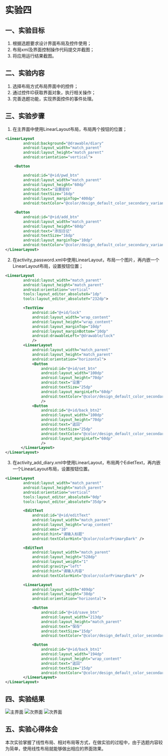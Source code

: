 # 实验四
## 一、实验目标

1. 根据选题要求设计界面布局及控件使用；
2. 布局xml及界面控制操作代码提交并截图；
3. 将应用运行结果截图。

## 二、实验内容

1. 选择布局方式布局界面中的控件；
2. 通过控件ID获取界面对象，执行相关操作；
3. 完善选题功能，实现界面控件的事件处理。

## 三、实验步骤

1. 在主界面中使用LinearLayout布局，布局两个按钮的位置；
```xml
<LinearLayout
        android:background="@drawable/diary"
        android:layout_width="match_parent"
        android:layout_height="match_parent"
        android:orientation="vertical">

    <Button

        android:id="@+id/pwd_btn"
        android:layout_width="match_parent"
        android:layout_height="60dp"
        android:text="设置密码"
        android:textSize="16dp"
        android:layout_marginTop="400dp"
        android:textColor="@color/design_default_color_secondary_variant" />

    <Button
        android:id="@+id/add_btn"
        android:layout_width="match_parent"
        android:layout_height="60dp"
        android:text="添加日记"
        android:textSize="16dp"
        android:layout_marginTop="10dp"
        android:textColor="@color/design_default_color_secondary_variant" />
</LinearLayout>
```
2. 在activity_password.xml中使用LinearLayout，布局一个图片，再内嵌一个LinearLayout布局，设置按钮位置；
```xml
<LinearLayout
        android:layout_width="match_parent"
        android:layout_height="match_parent"
        android:orientation="vertical"
        tools:layout_editor_absoluteX="1dp"
        tools:layout_editor_absoluteY="232dp">

        <TextView
            android:id="@+id/lock"
            android:layout_width="wrap_content"
            android:layout_height="wrap_content"
            android:layout_marginTop="10dp"
            android:layout_marginBottom="10dp"
            android:drawableLeft="@drawable/lock"
            />
        <LinearLayout
            android:layout_width="match_parent"
            android:layout_height="match_parent"
            android:orientation="horizontal">
            <Button
                android:id="@+id/set_btn"
                android:layout_width="100dp"
                android:layout_height="70dp"
                android:text="设置"
                android:textSize="25dp"
                android:layout_marginLeft="60dp"
                android:textColor="@color/design_default_color_secondary_variant"
                />
            <Button
                android:id="@+id/back_btn2"
                android:layout_width="100dp"
                android:layout_height="70dp"
                android:text="返回"
                android:textSize="25dp"
                android:textColor="@color/design_default_color_secondary_variant"
                android:layout_marginLeft="60dp"
                />
       </LinearLayout>
</LinearLayout>
```
3. 在activity_add_diary.xml中使用LinearLayout，布局两个EdietText，再内嵌一个LinearLayout布局，设置按钮位置。
```xml
<LinearLayout
        android:layout_width="match_parent"
        android:layout_height="match_parent"
        android:orientation="vertical"
        tools:layout_editor_absoluteX="0dp"
        tools:layout_editor_absoluteY="35dp">

        <EditText
            android:id="@+id/editText"
            android:layout_width="match_parent"
            android:layout_height="wrap_content"
            android:ems="10"
            android:hint="请输入标题"
            android:textColorHint="@color/colorPrimaryDark" />

        <EditText
            android:layout_width="match_parent"
            android:layout_height="528dp"
            android:layout_weight="1"
            android:gravity="left"
            android:hint="请输入内容"
            android:textColorHint="@color/colorPrimaryDark" />

        <LinearLayout
            android:layout_width="409dp"
            android:layout_height="38dp"
            android:orientation="horizontal">

            <Button
                android:id="@+id/save_btn"
                android:layout_width="213dp"
                android:layout_height="match_parent"
                android:text="保存"
                android:textSize="15dp"
                android:textColor="@color/design_default_color_secondary_variant" />

            <Button
                android:id="@+id/back_btn1"
                android:layout_width="194dp"
                android:layout_height="wrap_content"
                android:text="返回"
                android:textSize="15dp"
                android:textColor="@color/design_default_color_secondary_variant" />
        </LinearLayout>
</LinearLayout>
```
## 四、实验结果

![主界面](https://github.com/zkw55/android-labs-2020/blob/master/students/net1814080903125/lab1(1).png)
![次界面](https://github.com/zkw55/android-labs-2020/blob/master/students/net1814080903125/lab2(1).png)
![次界面](https://github.com/zkw55/android-labs-2020/blob/master/students/net1814080903125/lab2(1).png)

## 五、实验心得体会

本次实验掌握了线性布局、相对布局等方式，在做实验的过程中，由于选题内容较为简单，使用线性布局就能够做出相应的界面效果。
